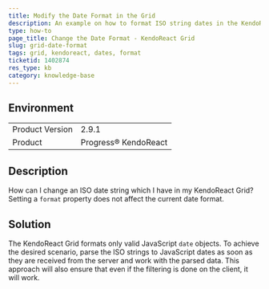 ```yaml
---
title: Modify the Date Format in the Grid
description: An example on how to format ISO string dates in the KendoReact Grid.
type: how-to
page_title: Change the Date Format - KendoReact Grid
slug: grid-date-format
tags: grid, kendoreact, dates, format
ticketid: 1402874
res_type: kb
category: knowledge-base
---
```


## Environment

<table>
	<tbody>
		<tr>
			<td>Product Version</td>
			<td>2.9.1</td>
		</tr>
		<tr>
			<td>Product</td>
			<td>Progress® KendoReact</td>
		</tr>
	</tbody>
</table>


## Description

How can I change an ISO date string which I have in my KendoReact Grid? Setting a `format` property does not affect the current date format.

## Solution

The KendoReact Grid formats only valid JavaScript `date` objects. To achieve the desired scenario, parse the ISO strings to JavaScript dates as soon as they are received from the server and work with the parsed data. This approach will also ensure that even if the filtering is done on the client, it will work.

